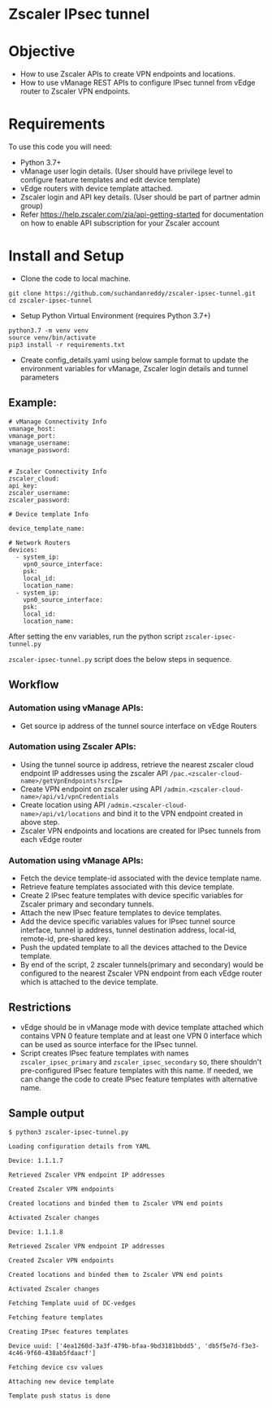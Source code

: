 # Zscaler IPsec tunnel

# Objective 

*   How to use Zscaler APIs to create VPN endpoints and locations.
*   How to use vManage REST APIs to configure IPsec tunnel from  vEdge router to Zscaler VPN endpoints. 


# Requirements

To use this code you will need:

* Python 3.7+
* vManage user login details. (User should have privilege level to configure feature templates and edit device template)
* vEdge routers with device template attached.
* Zscaler login and API key details. (User should be part of partner admin group)
* Refer https://help.zscaler.com/zia/api-getting-started for documentation on how to enable API subscription for your Zscaler account

# Install and Setup

- Clone the code to local machine.

```
git clone https://github.com/suchandanreddy/zscaler-ipsec-tunnel.git
cd zscaler-ipsec-tunnel
```
- Setup Python Virtual Environment (requires Python 3.7+)

```
python3.7 -m venv venv
source venv/bin/activate
pip3 install -r requirements.txt
```

- Create config_details.yaml using below sample format to update the environment variables for vManage, Zscaler login details and tunnel parameters

## Example:

```
# vManage Connectivity Info
vmanage_host: 
vmanage_port: 
vmanage_username: 
vmanage_password: 


# Zscaler Connectivity Info
zscaler_cloud: 
api_key: 
zscaler_username: 
zscaler_password: 

# Device template Info

device_template_name: 

# Network Routers
devices:
  - system_ip: 
    vpn0_source_interface: 
    psk: 
    local_id: 
    location_name: 
  - system_ip: 
    vpn0_source_interface: 
    psk: 
    local_id: 
    location_name: 
```

After setting the env variables, run the python script `zscaler-ipsec-tunnel.py`

`zscaler-ipsec-tunnel.py` script does the below steps in sequence. 

## Workflow

### Automation using vManage APIs:

- Get source ip address of the tunnel source interface on vEdge Routers

### Automation using Zscaler APIs: 

- Using the tunnel source ip address, retrieve the nearest zscaler cloud endpoint IP addresses using the zscaler API `/pac.<zscaler-cloud-name>/getVpnEndpoints?srcIp=`
- Create VPN endpoint on zscaler using API `/admin.<zscaler-cloud-name>/api/v1/vpnCredentials`
- Create location using API `/admin.<zscaler-cloud-name>/api/v1/locations` and bind it to the VPN endpoint created in above step. 
- Zscaler VPN endpoints and locations are created for IPsec tunnels from each vEdge router

### Automation using vManage APIs:

- Fetch the device template-id associated with the device template name. 
- Retrieve feature templates associated with this device template. 
- Create 2 IPsec feature templates with device specific variables for Zscaler primary and secondary tunnels.
- Attach the new IPsec feature templates to device templates. 
- Add the device specific variables values for IPsec tunnel source interface, tunnel ip address, tunnel destination address, local-id, remote-id, pre-shared key.
- Push the updated template to all the devices attached to the Device template.
- By end of the script, 2 zscaler tunnels(primary and secondary) would be configured to the nearest Zscaler VPN endpoint from each vEdge router which is attached to the device template. 

## Restrictions

- vEdge should be in vManage mode with device template attached which contains VPN 0 feature template and at least one VPN 0 interface which can be used as source interface for the IPsec tunnel. 
- Script creates IPsec feature templates with names `zscaler_ipsec_primary` and `zscaler_ipsec_secondary` so, there shouldn't pre-configured IPsec feature templates with this name. If needed, we can change the code to create IPsec feature templates with alternative name. 

## Sample output

```
$ python3 zscaler-ipsec-tunnel.py 

Loading configuration details from YAML

Device: 1.1.1.7

Retrieved Zscaler VPN endpoint IP addresses

Created Zscaler VPN endpoints

Created locations and binded them to Zscaler VPN end points

Activated Zscaler changes

Device: 1.1.1.8

Retrieved Zscaler VPN endpoint IP addresses

Created Zscaler VPN endpoints

Created locations and binded them to Zscaler VPN end points

Activated Zscaler changes

Fetching Template uuid of DC-vedges

Fetching feature templates

Creating IPsec features templates

Device uuid: ['4ea1260d-3a3f-479b-bfaa-9bd3181bbdd5', 'db5f5e7d-f3e3-4c46-9f60-438ab5fdaacf']

Fetching device csv values

Attaching new device template

Template push status is done
```